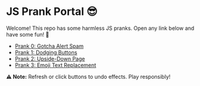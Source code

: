 # JS Prank Portal 😎

Welcome! This repo has some harmless JS pranks. Open any link below and have some fun! 🎉  

- [Prank 0: Gotcha Alert Spam](https://pauldchuang.github.io/js-prank/prank0.html)
- [Prank 1: Dodging Buttons](https://pauldchuang.github.io/js-prank/prank1.html)
- [Prank 2: Upside-Down Page](https://pauldchuang.github.io/js-prank/prank2.html)
- [Prank 3: Emoji Text Replacement](https://pauldchuang.github.io/js-prank/prank3.html)

**⚠️ Note:** Refresh or click buttons to undo effects. Play responsibly!

